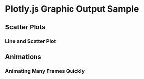 # Plotly.js Graphic Output Sample

## Scatter Plots
### Line and Scatter Plot


## Animations
### Animating Many Frames Quickly

